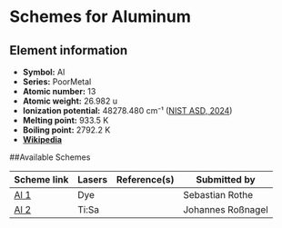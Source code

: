 # Schemes for Aluminum

## Element information

- **Symbol:** Al
- **Series:** PoorMetal
- **Atomic number:** 13
- **Atomic weight:** 26.982 u
- **Ionization potential:**  48278.480 cm⁻¹ ([NIST ASD, 2024](https://www.nist.gov/pml/atomic-spectra-database))
- **Melting point:** 933.5 K
- **Boiling point:** 2792.2 K
- [**Wikipedia**](https://en.wikipedia.org/wiki/Aluminum)

##Available Schemes

|       Scheme link       | Lasers | Reference(s) |   Submitted by    |
| ----------------------- | ------ | ------------ | ----------------- |
| [Al 1](../al/al-001.md) | Dye    |              | Sebastian Rothe   |
| [Al 2](../al/al-002.md) | Ti:Sa  |              | Johannes Roßnagel |
